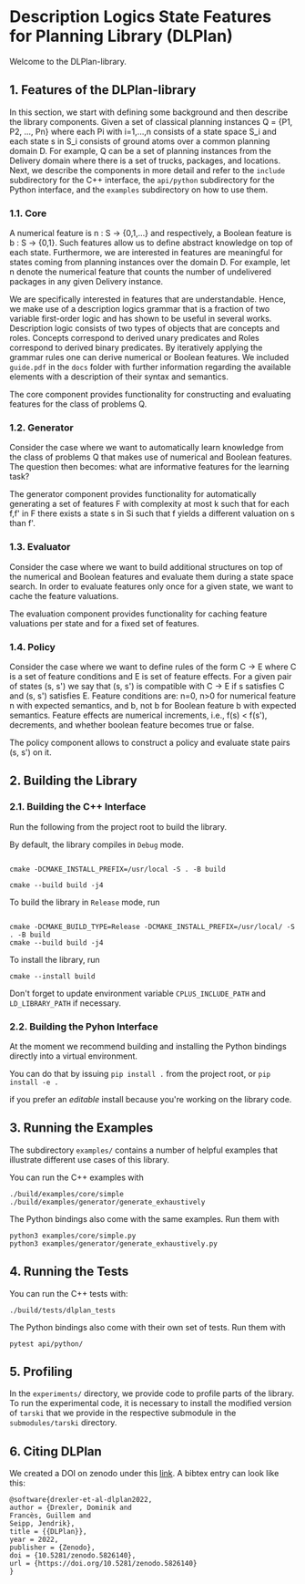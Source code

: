 # Description Logics State Features for Planning Library (DLPlan)

Welcome to the DLPlan-library.

## 1. Features of the DLPlan-library

In this section, we start with defining some background and then describe the library components. Given a set of classical planning instances Q =  {P1, P2, ..., Pn} where each Pi with i=1,...,n consists of a state space S_i and each state s in S_i consists of ground atoms over a common planning domain D. For example, Q can be a set of planning instances from the Delivery domain where there is a set of trucks, packages, and locations. Next, we describe the components in more detail and refer to the `include` subdirectory for the C++ interface, the `api/python` subdirectory for the Python interface, and the `examples` subdirectory on how to use them.

### 1.1. Core

A numerical feature is n : S -> {0,1,...} and respectively, a Boolean feature is b : S -> {0,1}. Such features allow us to define abstract knowledge on top of each state. Furthermore, we are interested in features are meaningful for states coming from planning instances over the domain D. For example, let n denote the numerical feature that counts the number of undelivered packages in any given Delivery instance.

We are specifically interested in features that are understandable. Hence, we make use of a description logics grammar that is a fraction of two variable first-order logic and has shown to be useful in several works. Description logic consists of two types of objects that are concepts and roles. Concepts correspond to derived unary predicates and Roles correspond to derived binary predicates. By iteratively applying the grammar rules one can derive numerical or Boolean features. We included `guide.pdf` in the `docs` folder with further information regarding the available elements with a description of their syntax and semantics.

The core component provides functionality for constructing and evaluating features for the class of problems Q.

### 1.2. Generator

Consider the case where we want to automatically learn knowledge from the class of problems Q that makes use of numerical and Boolean features. The question then becomes: what are informative features for the learning task?

The generator component provides functionality for automatically generating a set of features F with complexity at most k such that for each f,f' in F there exists a state s in Si such that f yields a different valuation on s than f'.

### 1.3. Evaluator

Consider the case where we want to build additional structures on top of the numerical and Boolean features and evaluate them during a state space search. In order to evaluate features only once for a given state, we want to cache the feature valuations.

The evaluation component provides functionality for caching feature valuations per state and for a fixed set of features.

### 1.4. Policy

Consider the case where we want to define rules of the form C -> E where C is a set of feature conditions and E is set of feature effects. For a given pair of states (s, s') we say that (s, s') is compatible with C -> E if s satisfies C and (s, s') satisfies E. Feature conditions are: n=0, n>0 for numerical feature n with expected semantics, and b, not b for Boolean feature b with expected semantics. Feature effects are numerical increments, i.e., f(s) < f(s'), decrements, and whether boolean feature becomes true or false.

The policy component allows to construct a policy and evaluate state pairs (s, s') on it.

## 2. Building the Library

### 2.1. Building the C++ Interface

Run the following from the project root to build the library.

By default, the library compiles in `Debug` mode.

```console

cmake -DCMAKE_INSTALL_PREFIX=/usr/local -S . -B build

cmake --build build -j4

```
To build the library in `Release` mode, run
```console

cmake -DCMAKE_BUILD_TYPE=Release -DCMAKE_INSTALL_PREFIX=/usr/local/ -S . -B build
cmake --build build -j4
```
To install the library, run
```console
cmake --install build
```
Don't forget to update environment variable `CPLUS_INCLUDE_PATH` and `LD_LIBRARY_PATH` if necessary.

### 2.2. Building the Pyhon Interface

At the moment we recommend building and installing the Python bindings directly into a virtual environment.

You can do that by issuing `pip install .` from the project root, or `pip install -e .`

if you prefer an _editable_ install because you're working on the library code.

## 3. Running the Examples

The subdirectory `examples/` contains a number of helpful examples that illustrate different use cases of this library.

You can run the C++ examples with
```console
./build/examples/core/simple
./build/examples/generator/generate_exhaustively
```
The Python bindings also come with the same examples. Run them with
```console
python3 examples/core/simple.py
python3 examples/generator/generate_exhaustively.py
```

## 4. Running the Tests

You can run the C++ tests with:
```console
./build/tests/dlplan_tests
```

The Python bindings also come with their own set of tests. Run them with
```console
pytest api/python/
```

## 5. Profiling

In the `experiments/` directory, we provide code to profile parts of the library. To run the experimental code, it is necessary to install the modified version of `tarski` that we provide in the respective submodule in the `submodules/tarski` directory.

## 6. Citing DLPlan

We created a DOI on zenodo under this [link](https://zenodo.org/record/5826140#.YfK9E_so85k). A bibtex entry can look like this:

```
@software{drexler-et-al-dlplan2022,
author = {Drexler, Dominik and
Francès, Guillem and
Seipp, Jendrik},
title = {{DLPlan}},
year = 2022,
publisher = {Zenodo},
doi = {10.5281/zenodo.5826140},
url = {https://doi.org/10.5281/zenodo.5826140}
}
```
